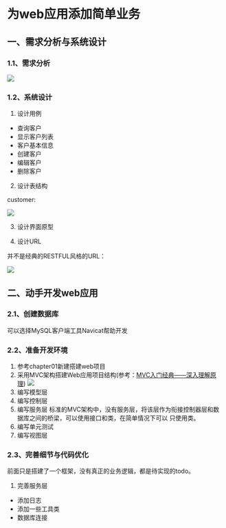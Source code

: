 # 为web应用添加简单业务

## 一、需求分析与系统设计

### 1.1、需求分析

![](http://p0zk0k5xl.bkt.clouddn.com/web-growth05.png)

### 1.2、系统设计

1. 设计用例
* 查询客户
* 显示客户列表
* 客户基本信息
* 创建客户
* 编辑客户
* 删除客户

2. 设计表结构

customer:

![](http://p0zk0k5xl.bkt.clouddn.com/web-growth06.png)

3. 设计界面原型

4. 设计URL

并不是经典的RESTFUL风格的URL：

![](http://p0zk0k5xl.bkt.clouddn.com/web-growth07.png)

## 二、动手开发web应用

### 2.1、创建数据库

可以选择MySQL客户端工具Navicat帮助开发

### 2.2、准备开发环境

1. 参考chapter01新建搭建web项目
2. 采用MVC架构搭建Web应用项目结构(参考：[MVC入门经典——深入理解原理](http://blog.csdn.net/a1036645146/article/details/51493959))
![](http://p0zk0k5xl.bkt.clouddn.com/web-growth08.png)
3. 编写模型层
4. 编写控制层
5. 编写服务层
标准的MVC架构中，没有服务层，将该层作为衔接控制器层和数据库之间的桥梁，可以使用接口和类，在简单情况下可以
只使用类。
6. 编写单元测试
7. 编写视图层

### 2.3、完善细节与代码优化

前面只是搭建了一个框架，没有真正的业务逻辑，都是待实现的todo。

1. 完善服务层
 
* 添加日志
* 添加一些工具类
* 数据库连接





